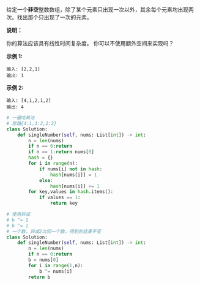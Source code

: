 给定一个**非空**整数数组，除了某个元素只出现一次以外，其余每个元素均出现两次。找出那个只出现了一次的元素。

**说明：**

你的算法应该具有线性时间复杂度。 你可以不使用额外空间来实现吗？

**示例 1:**

```
输入: [2,2,1]
输出: 1
```

**示例 2:**

```
输入: [4,1,2,1,2]
输出: 4
```

```python
# 一遍哈希法
# 思路{4:1,1:2,2:2}
class Solution:
    def singleNumber(self, nums: List[int]) -> int:
        n = len(nums)
        if n == 0:return 
        if n == 1:return nums[0]
        hash = {}
        for i in range(n):
            if nums[i] not in hash:
                hash[nums[i]] = 1
            else:
                hash[nums[i]] += 1
        for key,values in hash.items():
            if values == 1:
                return key
```

```python
# 使用异或 
# b ^= 1
# b ^= 1
# 一个数，异或2次同一个数，得到的结果不变
class Solution:
    def singleNumber(self, nums: List[int]) -> int:
        n = len(nums)
        if n == 0:return
        b = nums[0]
        for i in range(1,n):
            b ^= nums[i]
        return b
```

